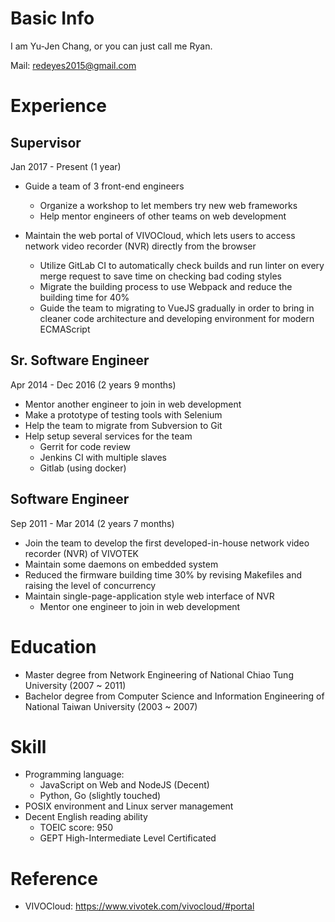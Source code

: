 Basic Info
==========

I am Yu-Jen Chang, or you can just call me Ryan.

Mail: redeyes2015@gmail.com

Experience
==========

Supervisor
----------
Jan 2017 - Present (1 year)

- Guide a team of 3 front-end engineers
  * Organize a workshop to let members try new web frameworks
  * Help mentor engineers of other teams on web development

- Maintain the web portal of VIVOCloud, which lets users to access
    network video recorder (NVR) directly from the browser
  * Utilize GitLab CI to automatically check builds and run linter on every
      merge request to save time on checking bad coding styles
  * Migrate the building process to use Webpack and reduce the building time for 40%
  * Guide the team to migrating to VueJS gradually in order to bring in cleaner
      code architecture and developing environment for modern ECMAScript

Sr. Software Engineer
---------------------
Apr 2014 - Dec 2016 (2 years 9 months)

- Mentor another engineer to join in web development
- Make a prototype of testing tools with Selenium
- Help the team to migrate from Subversion to Git
- Help setup several services for the team
  * Gerrit for code review
  * Jenkins CI with multiple slaves
  * Gitlab (using docker)

Software Engineer
-----------------
Sep 2011 - Mar 2014 (2 years 7 months)

- Join the team to develop the first developed-in-house network video recorder
    (NVR) of VIVOTEK
- Maintain some daemons on embedded system
- Reduced the firmware building time 30% by revising Makefiles
    and raising the level of concurrency
- Maintain single-page-application style web interface of NVR
  *  Mentor one engineer to join in web development

Education
=========

- Master degree from Network Engineering of National Chiao Tung University (2007 ~ 2011)
- Bachelor degree from Computer Science and Information Engineering of National
    Taiwan University (2003 ~ 2007)

Skill
=====

- Programming language:
  * JavaScript on Web and NodeJS (Decent)
  * Python, Go (slightly touched)
- POSIX environment and Linux server management
- Decent English reading ability
  * TOEIC score: 950
  * GEPT High-Intermediate Level Certificated

Reference
=========

- VIVOCloud: https://www.vivotek.com/vivocloud/#portal

